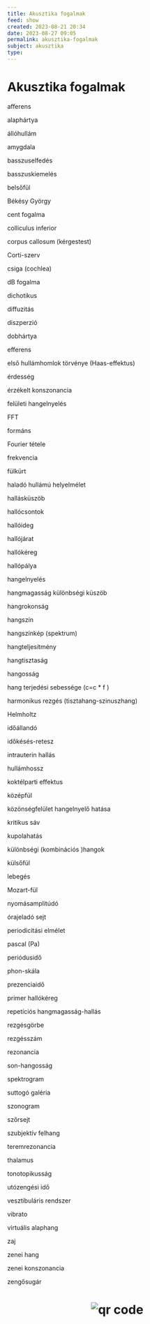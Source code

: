 ```yaml
---
title: Akusztika fogalmak
feed: show
created: 2023-08-21 20:34
date: 2023-08-27 09:05
permalink: akusztika-fogalmak
subject: akusztika
type: 
---
```

# Akusztika fogalmak

afferens

alaphártya

állóhullám

amygdala

basszuselfedés

basszuskiemelés

belsőfül

Békésy György

cent fogalma

colliculus inferior

corpus callosum (kérgestest)

Corti-szerv

csiga (cochlea)

dB fogalma

dichotikus

diffuzitás

diszperzió

dobhártya

efferens

első hullámhomlok törvénye (Haas-effektus)

érdesség

érzékelt konszonancia

felületi hangelnyelés

FFT

formáns

Fourier tétele

frekvencia

fülkürt

haladó hullámú helyelmélet

hallásküszöb

hallócsontok

hallóideg

hallójárat

hallókéreg

hallópálya

hangelnyelés

hangmagasság különbségi küszöb

hangrokonság

hangszín

hangszínkép (spektrum)

hangteljesítmény

hangtisztaság

hangosság

hang terjedési sebessége (c=c * f )

harmonikus rezgés (tisztahang-szinuszhang)

Helmholtz

időállandó

időkésés-retesz

intrauterin hallás

hullámhossz

koktélparti effektus

középfül

közönségfelület hangelnyelő hatása

kritikus sáv

kupolahatás

különbségi (kombinációs )hangok

külsőfül

lebegés

Mozart-fül

nyomásamplitúdó

órajeladó sejt

periodicitási elmélet

pascal (Pa)

periódusidő

phon-skála

prezenciaidő

primer hallókéreg

repetíciós hangmagasság-hallás

rezgésgörbe

rezgésszám

rezonancia

son-hangosság

spektrogram

suttogó galéria

szonogram

szőrsejt

szubjektív felhang

teremrezonancia

thalamus

tonotopikusság

utózengési idő

vesztibuláris rendszer

vibrato

virtuális alaphang

zaj

zenei hang

zenei konszonancia

zengősugár



# <p style="text-align: center;"><img src="https://chart.googleapis.com/chart?cht=qr&chl=https://notes.andrasdenes.com/akusztika-fogalmak&chs=180x180&choe=UTF-8&chld=L|2" alt="qr code"></p>

